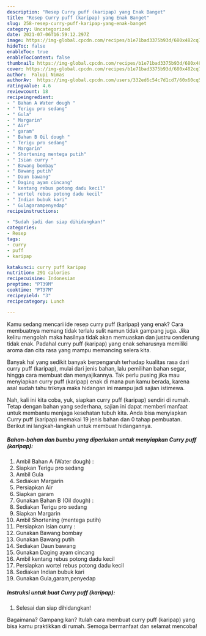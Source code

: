 ```yaml
---
description: "Resep Curry puff (karipap) yang Enak Banget"
title: "Resep Curry puff (karipap) yang Enak Banget"
slug: 258-resep-curry-puff-karipap-yang-enak-banget
category: Uncategorized
date: 2021-07-06T16:59:12.297Z
image: https://img-global.cpcdn.com/recipes/b1e71bad3375b93d/680x482cq70/curry-puff-karipap-foto-resep-utama.jpg
hideToc: false
enableToc: true
enableTocContent: false
thumbnail: https://img-global.cpcdn.com/recipes/b1e71bad3375b93d/680x482cq70/curry-puff-karipap-foto-resep-utama.jpg
cover: https://img-global.cpcdn.com/recipes/b1e71bad3375b93d/680x482cq70/curry-puff-karipap-foto-resep-utama.jpg
author:  Palupi Nimas
authorAv:  https://img-global.cpcdn.com/users/332ed6c54c7d1cd7/60x60cq50/avatar.jpg
ratingvalue: 4.6
reviewcount: 18
recipeingredient:
- " Bahan A Water dough "
- " Terigu pro sedang"
- " Gula"
- " Margarin"
- " Air"
- " garam"
- " Bahan B Oil dough "
- " Terigu pro sedang"
- " Margarin"
- " Shortening mentega putih"
- " Isian curry "
- " Bawang bombay"
- " Bawang putih"
- " Daun bawang"
- " Daging ayam cincang"
- " kentang rebus potong dadu kecil"
- " wortel rebus potong dadu kecil"
- " Indian bubuk kari"
- " Gulagarampenyedap"
recipeinstructions:

- "Sudah jadi dan siap dihidangkan!"
categories:
- Resep
tags:
- curry
- puff
- karipap

katakunci: curry puff karipap 
nutrition: 291 calories
recipecuisine: Indonesian
preptime: "PT39M"
cooktime: "PT37M"
recipeyield: "3"
recipecategory: Lunch

---
```



Kamu sedang mencari ide resep curry puff (karipap) yang enak? Cara membuatnya memang tidak terlalu sulit namun tidak gampang juga. Jika keliru mengolah maka hasilnya tidak akan memuaskan dan justru cenderung tidak enak. Padahal curry puff (karipap) yang enak seharusnya memiliki aroma dan cita rasa yang mampu memancing selera kita.


Banyak hal yang sedikit banyak berpengaruh terhadap kualitas rasa dari curry puff (karipap), mulai dari jenis bahan, lalu pemilihan bahan segar, hingga cara membuat dan menyajikannya. Tak perlu pusing jika mau menyiapkan curry puff (karipap) enak di mana pun kamu berada, karena asal sudah tahu triknya maka hidangan ini mampu jadi sajian istimewa.




Nah, kali ini kita coba, yuk, siapkan curry puff (karipap) sendiri di rumah. Tetap dengan bahan yang sederhana, sajian ini dapat memberi manfaat untuk membantu menjaga kesehatan tubuh kita. Anda bisa menyiapkan Curry puff (karipap) memakai 19 jenis bahan dan 0 tahap pembuatan. Berikut ini langkah-langkah untuk membuat hidangannya.

<!--inarticleads1-->

##### Bahan-bahan dan bumbu yang diperlukan untuk menyiapkan Curry puff (karipap):

1. Ambil  Bahan A (Water dough) :
1. Siapkan  Terigu pro sedang
1. Ambil  Gula
1. Sediakan  Margarin
1. Persiapkan  Air
1. Siapkan  garam
1. Gunakan  Bahan B (Oil dough) :
1. Sediakan  Terigu pro sedang
1. Siapkan  Margarin
1. Ambil  Shortening (mentega putih)
1. Persiapkan  Isian curry :
1. Gunakan  Bawang bombay
1. Gunakan  Bawang putih
1. Sediakan  Daun bawang
1. Gunakan  Daging ayam cincang
1. Ambil  kentang rebus potong dadu kecil
1. Persiapkan  wortel rebus potong dadu kecil
1. Sediakan  Indian bubuk kari
1. Gunakan  Gula,garam,penyedap




<!--inarticleads2-->

##### Instruksi untuk buat Curry puff (karipap):


1. Selesai dan siap dihidangkan!



Bagaimana? Gampang kan? Itulah cara membuat curry puff (karipap) yang bisa kamu praktikkan di rumah. Semoga bermanfaat dan selamat mencoba!
